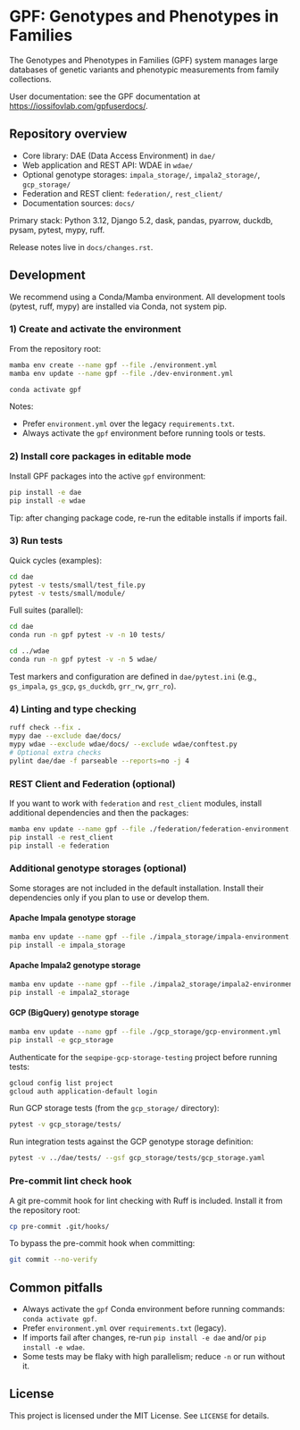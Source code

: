 # GPF: Genotypes and Phenotypes in Families

The Genotypes and Phenotypes in Families (GPF) system manages large databases
of genetic variants and phenotypic measurements from family collections.


User documentation: see the GPF documentation at
https://iossifovlab.com/gpfuserdocs/.

## Repository overview

- Core library: DAE (Data Access Environment) in `dae/`
- Web application and REST API: WDAE in `wdae/`
- Optional genotype storages: `impala_storage/`, `impala2_storage/`,
  `gcp_storage/`
- Federation and REST client: `federation/`, `rest_client/`
- Documentation sources: `docs/`

Primary stack: Python 3.12, Django 5.2, dask, pandas, pyarrow, duckdb, pysam,
pytest, mypy, ruff.

Release notes live in `docs/changes.rst`.

## Development

We recommend using a Conda/Mamba environment. All development tools
(pytest, ruff, mypy) are installed via Conda, not system pip.

### 1) Create and activate the environment

From the repository root:

```bash
mamba env create --name gpf --file ./environment.yml
mamba env update --name gpf --file ./dev-environment.yml

conda activate gpf
```

Notes:
- Prefer `environment.yml` over the legacy `requirements.txt`.
- Always activate the `gpf` environment before running tools or tests.

### 2) Install core packages in editable mode

Install GPF packages into the active `gpf` environment:

```bash
pip install -e dae
pip install -e wdae
```

Tip: after changing package code, re-run the editable installs if imports fail.

### 3) Run tests

Quick cycles (examples):

```bash
cd dae
pytest -v tests/small/test_file.py
pytest -v tests/small/module/
```

Full suites (parallel):

```bash
cd dae
conda run -n gpf pytest -v -n 10 tests/

cd ../wdae
conda run -n gpf pytest -v -n 5 wdae/
```

Test markers and configuration are defined in `dae/pytest.ini` (e.g.,
`gs_impala`, `gs_gcp`, `gs_duckdb`, `grr_rw`, `grr_ro`).

### 4) Linting and type checking

```bash
ruff check --fix .
mypy dae --exclude dae/docs/
mypy wdae --exclude wdae/docs/ --exclude wdae/conftest.py
# Optional extra checks
pylint dae/dae -f parseable --reports=no -j 4
```

### REST Client and Federation (optional)

If you want to work with `federation` and `rest_client` modules, install
additional dependencies and then the packages:

```bash
mamba env update --name gpf --file ./federation/federation-environment.yml
pip install -e rest_client
pip install -e federation
```

### Additional genotype storages (optional)

Some storages are not included in the default installation. Install their
dependencies only if you plan to use or develop them.

#### Apache Impala genotype storage

```bash
mamba env update --name gpf --file ./impala_storage/impala-environment.yml
pip install -e impala_storage
```

#### Apache Impala2 genotype storage

```bash
mamba env update --name gpf --file ./impala2_storage/impala2-environment.yml
pip install -e impala2_storage
```

#### GCP (BigQuery) genotype storage

```bash
mamba env update --name gpf --file ./gcp_storage/gcp-environment.yml
pip install -e gcp_storage
```

Authenticate for the `seqpipe-gcp-storage-testing` project before running tests:

```bash
gcloud config list project
gcloud auth application-default login
```

Run GCP storage tests (from the `gcp_storage/` directory):

```bash
pytest -v gcp_storage/tests/
```

Run integration tests against the GCP genotype storage definition:

```bash
pytest -v ../dae/tests/ --gsf gcp_storage/tests/gcp_storage.yaml
```

### Pre-commit lint check hook

A git pre-commit hook for lint checking with Ruff is included.
Install it from the repository root:

```bash
cp pre-commit .git/hooks/
```

To bypass the pre-commit hook when committing:

```bash
git commit --no-verify
```

## Common pitfalls

- Always activate the `gpf` Conda environment before running commands:
  `conda activate gpf`.
- Prefer `environment.yml` over `requirements.txt` (legacy).
- If imports fail after changes, re-run `pip install -e dae` and/or 
  `pip install -e wdae`.
- Some tests may be flaky with high parallelism; reduce `-n` or run without it.

## License

This project is licensed under the MIT License. See `LICENSE` for details.
